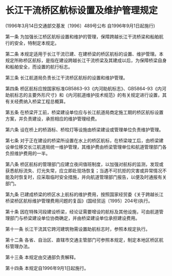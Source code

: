 # 长江干流桥区航标设置及维护管理规定

(1996年3月14日交通部交基发〔1996〕489号公布 自1996年9月1日起施行)


第一条 为加强长江桥区航标设置和维护的管理，保障跨越长江干流桥梁和船舶航行的安全，特制定本规定。

第二条 本规定适用于长江干流已建、在建桥梁的桥区航标的设置、维护管理。本规定所称桥区航标，是指在建设跨越长江干流桥梁及其建成以后，为保障桥梁自身和船舶安全，而设置的航行标志。

第三条 长江航道局负责长江干流桥区航标的设置和维护管理。

第四条 桥区航标应按国家标准GB5863-93《内河助航标志》、GB5864-93《内河助航标志的主要外形尺寸》和《内河航道维护技术规范》的有关规定进行设置，其有关经费纳入桥梁工程总概算。

第五条 在桥梁开工前，桥梁建设单位应与长江航道局商定施工期的桥区航标设置方案，并负责建设，承担相应的维护管理经费。

第六条 设在桥上的桥涵标、桥柱灯等设施由桥梁建设或管理单位负责维护管理。

第七条 对于正在建设的桥梁所设置在水上的桥区航标，在桥梁竣工后，由桥梁建设单位移交长江航道局统一维护管理，其维护费由桥梁管理单位和航道管理部门各负担维护费用的一半。

第八条 桥区航标的管理部门应建立夜间值班制度，以加强对航标的监测，发现或获悉航标流失、灯光失常，应立即赴现场恢复；当遇不可抗拒的灾害或异常情况不能及时恢复时，应采取临时安全措施，并向航道管理部门报告，以便及时通报有关部门。

第九条 已建成桥梁的桥区水上航标的维护费用，按照国家经贸委《关于跨越长江桥梁桥区航标维护管理费用问题的复函》(国经贸运〔1995〕204号)执行。

第十条 因在特殊河段建设桥梁，经论证需要增设的航标及其他设施，可由航道管理部门与桥梁建设单位协商确定，并由桥梁建设单位承担建设费用。

第十一条 长江干流其它跨河建筑物需设置助航标志时，参照本规定执行。

第十二条 各省、自治区、直辖市交通主管部门可参照本规定，制定本地区桥区航标管理办法。

第十三条 本规定由交通部负责解释。

第十四条 本规定自1996年9月1日起施行。
